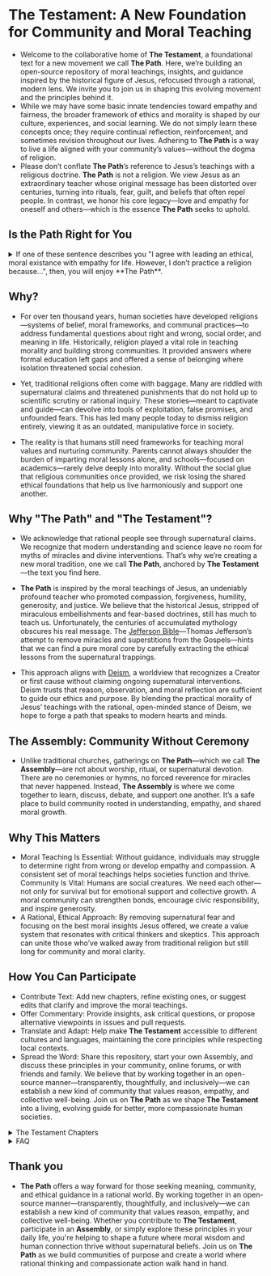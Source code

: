 # The Testament: A New Foundation for Community and Moral Teaching
- Welcome to the collaborative home of **The Testament**, a foundational text for a new movement we call **The Path**. Here, we’re building an open-source repository of moral teachings, insights, and guidance inspired by the historical figure of Jesus, refocused through a rational, modern lens. We invite you to join us in shaping this evolving movement and the principles behind it.
- While we may have some basic innate tendencies toward empathy and fairness, the broader framework of ethics and morality is shaped by our culture, experiences, and social learning. We do not simply learn these concepts once; they require continual reflection, reinforcement, and sometimes revision throughout our lives. Adhering to **The Path** is a way to live a life aligned with your community’s values—without the dogma of religion.
- Please don’t conflate **The Path**’s reference to Jesus’s teachings with a religious doctrine. **The Path** is not a religion. We view Jesus as an extraordinary teacher whose original message has been distorted over centuries, turning into rituals, fear, guilt, and beliefs that often repel people. In contrast, we honor his core legacy—love and empathy for oneself and others—which is the essence **The Path** seeks to uphold.

## Is the Path Right for You
<details>
<summary>
  If one of these sentence describes you "I agree with leading an ethical, moral existance with empathy for life. However, I don’t practice a religion because…", then, you will enjoy **The Path**. 
</summary>
  
### I believe morality can exist independently of religion 
    I think one can lead a moral and empathetic life without adhering to any religious doctrine.
  
### I do not believe in any deity or higher power 
    I identify as an atheist or do not find evidence for the existence of gods.
  
### I am uncertain about the existence of higher powers 
    I identify as agnostic and prefer to keep an open mind about what we cannot know.

### I prefer a secular or scientific worldview
    I find that reason, evidence, and critical thinking guide my life decisions without needing religion.

###  I am ‘spiritual but not religious’
    I believe in some form of spirituality or interconnectedness but do not follow organized religious practices.

###  I disagree with specific religious teachings or doctrines 
    Certain theological views or rules in organized religions conflict with my personal values or logic.

###  I have had negative experiences with organized religion 
    Traumatic or disappointing experiences in religious institutions have led me to distance myself.

###  I feel religion can be divisive or dogmatic
    Organized religion sometimes fosters exclusion or dogmatism that I find problematic.

###  I’ve grown up without religious influence
    I was never raised with religion or never found a reason to adopt one later in life.

###  I find meaning and purpose through other philosophies
    I adhere to philosophical or ethical frameworks (e.g., humanism, stoicism, existentialism) instead of religious ones.

###  I prefer personal introspection over structured worship
    Meditation, personal reflection, or other practices fulfill my spiritual or moral needs without religious guidelines.

###  I find religious institutions incompatible with my views on social justice
    Certain religious traditions seem at odds with my stance on equality, rights, or cultural and gender issues.

###  I rely on community and shared human values instead
    I get a sense of belonging and moral grounding from secular communities rather than religious congregations.

###  I haven’t felt the need for religion in my life
    I simply haven’t encountered a need—intellectual, emotional, or social—for religious faith or practice.

###  I’m still exploring my beliefs and not ready to commit to a religion
    I’m open-minded and curious but haven’t settled on a structured religion.

###  I believe religions were created by humans for historical/cultural reasons
    I see religion as a product of human culture rather than a universal or divine truth.

###  I value ethical principles more than specific religious tenets
    I see no reason to align with a religion’s rules when broader ethical principles suffice.

###  I prefer universal compassion without religious labels
    I strive for empathy and altruism that transcend religious boundaries.
  
</details>

## Why?
- For over ten thousand years, human societies have developed religions—systems of belief, moral frameworks, and communal practices—to address fundamental questions about right and wrong, social order, and meaning in life. Historically, religion played a vital role in teaching morality and building strong communities. It provided answers where formal education left gaps and offered a sense of belonging where isolation threatened social cohesion.

- Yet, traditional religions often come with baggage. Many are riddled with supernatural claims and threatened punishments that do not hold up to scientific scrutiny or rational inquiry. These stories—meant to captivate and guide—can devolve into tools of exploitation, false promises, and unfounded fears. This has led many people today to dismiss religion entirely, viewing it as an outdated, manipulative force in society.

- The reality is that humans still need frameworks for teaching moral values and nurturing community. Parents cannot always shoulder the burden of imparting moral lessons alone, and schools—focused on academics—rarely delve deeply into morality. Without the social glue that religious communities once provided, we risk losing the shared ethical foundations that help us live harmoniously and support one another.

## Why "The Path" and "The Testament"?
- We acknowledge that rational people see through supernatural claims. We recognize that modern understanding and science leave no room for myths of miracles and divine interventions. That’s why we’re creating a new moral tradition, one we call **The Path**, anchored by **The Testament**—the text you find here.

- **The Path** is inspired by the moral teachings of Jesus, an undeniably profound teacher who promoted compassion, forgiveness, humility, generosity, and justice. We believe that the historical Jesus, stripped of miraculous embellishments and fear-based doctrines, still has much to teach us. Unfortunately, the centuries of accumulated mythology obscures his real message. The [Jefferson Bible](https://en.wikipedia.org/wiki/Jefferson_Bible)—Thomas Jefferson’s attempt to remove miracles and superstitions from the Gospels—hints that we can find a pure moral core by carefully extracting the ethical lessons from the supernatural trappings.

- This approach aligns with [Deism](https://en.wikipedia.org/wiki/Deism), a worldview that recognizes a Creator or first cause without claiming ongoing supernatural interventions. Deism trusts that reason, observation, and moral reflection are sufficient to guide our ethics and purpose. By blending the practical morality of Jesus’ teachings with the rational, open-minded stance of Deism, we hope to forge a path that speaks to modern hearts and minds.

## The Assembly: Community Without Ceremony
- Unlike traditional churches, gatherings on **The Path**—which we call **The Assembly**—are not about worship, ritual, or supernatural devotion. There are no ceremonies or hymns, no forced reverence for miracles that never happened. Instead, **The Assembly** is where we come together to learn, discuss, debate, and support one another. It’s a safe place to build community rooted in understanding, empathy, and shared moral growth.

## Why This Matters
- Moral Teaching Is Essential: Without guidance, individuals may struggle to determine right from wrong or develop empathy and compassion. A consistent set of moral teachings helps societies function and thrive. Community Is Vital: Humans are social creatures. We need each other—not only for survival but for emotional support and collective growth. A moral community can strengthen bonds, encourage civic responsibility, and inspire generosity.
- A Rational, Ethical Approach: By removing supernatural fear and focusing on the best moral insights Jesus offered, we create a value system that resonates with critical thinkers and skeptics. This approach can unite those who’ve walked away from traditional religion but still long for community and moral clarity.

## How You Can Participate
- Contribute Text: Add new chapters, refine existing ones, or suggest edits that clarify and improve the moral teachings.
- Offer Commentary: Provide insights, ask critical questions, or propose alternative viewpoints in issues and pull requests.
- Translate and Adapt: Help make **The Testament** accessible to different cultures and languages, maintaining the core principles while respecting local contexts.
- Spread the Word: Share this repository, start your own Assembly, and discuss these principles in your community, online forums, or with friends and family. We believe that by working together in an open-source manner—transparently, thoughtfully, and inclusively—we can establish a new kind of community that values reason, empathy, and collective well-being. Join us on **The Path** as we shape **The Testament** into a living, evolving guide for better, more compassionate human societies.

<details>
<summary>The Testament Chapters</summary>

### &nbsp;&nbsp;&nbsp;&nbsp;Chapter 1: The Path [Read Chapter →](Chapter_1.md)
### &nbsp;&nbsp;&nbsp;&nbsp;Chapter 2: The Original Teacher [Read Chapter →](Chapter_2.md)
### &nbsp;&nbsp;&nbsp;&nbsp;Chapter 3: Beyond the Supernatural [Read Chapter →](Chapter_3.md)
### &nbsp;&nbsp;&nbsp;&nbsp;Chapter 4: Community [Read Chapter →](Chapter_4.md)
### &nbsp;&nbsp;&nbsp;&nbsp;Chapter 5: Teaching and Learning [Read Chapter →](Chapter_5.md)	
### &nbsp;&nbsp;&nbsp;&nbsp;Chapter 6: Personal Responsibility [Read Chapter →](Chapter_6.md)		
### &nbsp;&nbsp;&nbsp;&nbsp;Chapter 7: Suffering and Resilience [Read Chapter →](Chapter_7.md)		
### &nbsp;&nbsp;&nbsp;&nbsp;Chapter 8: Love and Connection [Read Chapter →](Chapter_8.md)	
### &nbsp;&nbsp;&nbsp;&nbsp;Chapter 9: Empathy in Action [Read Chapter →](Chapter_9.md)	
### &nbsp;&nbsp;&nbsp;&nbsp;Chapter 10: Celebration and Reflection [Read Chapter →](Chapter_10.md)	
### &nbsp;&nbsp;&nbsp;&nbsp;Chapter 11: Aligning Ethics with Knowledge [Read Chapter →](Chapter_11.md)	
### &nbsp;&nbsp;&nbsp;&nbsp;Chapter 12: The Way Forward [Read Chapter →](Chapter_12.md)	
</details>


<details>
<summary>FAQ</summary>

### Is The Path a Religion

- No, **The Path** is a movement. While religion has inspired great acts of kindness, art, and justice, its dangers lie in its misuse or when it becomes inflexible, exclusionary, or overly tied to power structures and **The Path**'s mission is to separate from the Dogmatism, Absolutism, Exploitation of Fear and Guilt and Resistance to Change that religions breed and offer an ethical and moral path forward for society.

### Does The Path Believe In God

- The word "God" carries significant cultural and religious weight, often evoking anthropomorphic imagery or specific religious narratives that may not align with a scientific or philosophical understanding of ultimate reality. Terms like "The Source" or "Infinity" might better capture the abstract, unifying principle that underpins existence without the constraints of human-like attributes or religious dogma. These alternatives emphasize the origin, interconnectedness, and boundlessness of the cosmos while avoiding polarization or misunderstanding. However, if "God" is how you are comfortable referencing the ultimate force of our nature then that is fine.
- In this context, "God" can be understood as the foundational force or principle underpinning the existence of the universe—a unifying power that transcends human definitions and anthropomorphic attributes. This "God" is not a supernatural being in the traditional sense, nor confined by human-like qualities, but instead represents the ultimate reality from which all things emerge and to which all things return.
- In this perspective, God is the prime mover or the first cause—the source of the laws and constants that govern the universe. While these laws give rise to matter, energy, life, and consciousness, God is not limited to the realm of physical phenomena. God encompasses the totality of existence, integrating the observable and the not-yet-observable, the measurable and the ineffable.
- Rather than existing within the universe as a discrete entity, God is the universe and beyond it—a seamless, interconnected reality that drives the processes of creation, transformation, and dissolution. This force is neither random nor chaotic but operates with precision through patterns we strive to understand, such as mathematics, physics, and the natural sciences.
- God might be seen as the origin of complexity and simplicity, the reason why the universe is comprehensible and why it exists at all. This understanding resonates with scientific principles while acknowledging the limits of human comprehension. Just as science evolves to understand the mysteries of existence, our conception of God evolves to reflect an ever-deepening awareness of the cosmos.
- In essence, God is not "something out there" but the profound reality that makes everything possible—a creative, sustaining, and transformative principle that underlies not only the physical universe but also the emergent properties of consciousness, beauty, and meaning. God is both the seed of existence and the fertile soil from which all possibilities arise, guiding scientists, philosophers, and seekers alike toward a greater understanding of the infinite mystery we inhabit.

### How does The Path differ from Christianity? 
- The Path and Christianity differ fundamentally in their approach to spirituality and religious concepts, with Christianity embracing numerous supernatural elements that The Path explicitly rejects. While Christianity centers on Jesus as the divine Son of God who performed miracles (like walking on water, turning water into wine, and raising Lazarus from the dead), died for humanity's sins, and was physically resurrected, along with beliefs in heaven, hell, angels, demons, divine intervention, supernatural salvation, and end-times prophecies like the rapture and apocalypse, The Path takes a markedly different approach by focusing solely on the practical and ethical teachings of Jesus without any supernatural elements. The Path eschews traditional church elements that often alienate younger generations, such as rigid Sunday service structures, formal hymn singing, lengthy sermons, repetitive rituals (like communion, confession, baptism, confirmation), strict dress codes, tithing requirements, and guilt-based messaging about sin and eternal damnation. The Path also leaves behind concepts like holy water, blessed objects, sacred relics, transubstantiation, speaking in tongues, divine healing, and the idea of clergy having special divine authority. Instead, it promotes community support, human compassion, and ethical principles that enhance human flourishing, deliberately avoiding supernatural explanations in favor of natural ones. This represents a fundamental philosophical divide, with Christianity building its framework on divine intervention and supernatural beliefs, while The Path deliberately strips away these elements to focus on practical wisdom and human-centered solutions to life's challenges.

### Are people recruited to be part of The Path?
- No. People find their way to The Path through their own journey of questioning and seeking, rather than through any recruitment or evangelism. Often, these individuals have long harbored a deep respect for the core ethical teachings found in religious traditions while privately struggling with supernatural claims that conflict with their scientific understanding of the world. They may have spent years feeling caught between their desire for moral guidance and community, and their inability to accept literal interpretations of religious myths and miracles. Some come to The Path after experiencing a growing disconnect between their rational worldview and traditional religious practices, yet still yearning for the sense of purpose and ethical framework that religion once provided. Others arrive after becoming disillusioned with organized religion's supernatural elements, while still valuing its underlying messages about compassion, justice, and human dignity. The Path emerges as a natural destination for those who have independently concluded that they need a framework for living ethically and meaningfully without supernatural beliefs - people who seek the wisdom of moral teachings and the strength of community support, but wish to engage with these elements through a lens of reason and evidence-based thinking. This organic, self-directed discovery process ensures that those who find themselves on The Path are there because it genuinely aligns with their own thoughtful conclusions about how to live a meaningful life, not because they were persuaded or recruited by others.

### What are the key principles that The Path teaches?
<details>
<summary>Sermon on the Mount's Core Ethical Principles</summary>

- Showing mercy and compassion to others
- Being humble and meek
- Pursuing peace and reconciliation
- Caring for the poor and marginalized
- Living with integrity
</details>

<details>
<summary>The Golden Rule and its Applications</summary>

- Treating others as you wish to be treated
- Practicing empathy and understanding
- Extending kindness even to those who wrong you
</details>

<details>
<summary>Social Justice Teachings</summary>

- Standing up for the oppressed
- Challenging systemic unfairness
- Advocating for the vulnerable
- Criticizing hypocrisy in power structures
</details>

<details>
<summary>Teachings on Wealth and Materialism</summary>

- Warning against greed and excessive wealth
- Encouraging generosity and sharing
- Emphasizing spiritual wealth over material possessions
</details>

<details>
<summary>Key Parables with Moral Lessons</summary>

- The Good Samaritan (helping others regardless of social barriers)
- The Prodigal Son (forgiveness and reconciliation)
- The Talents (using one's abilities responsibly)
- The Widow's Mite (valuing sincere giving over showy displays)
</details>

<details>
<summary>Teachings on Forgiveness</summary>

- The importance of forgiving others
- Seeking reconciliation over revenge
- Understanding human fallibility
</details>

<details>
<summary>Personal Ethics</summary>

- Being truthful in speech and action
- Avoiding hypocrisy
- Living with integrity
- Taking responsibility for one's actions
</details>

<details>
<summary>Community Values</summary>

- Supporting the vulnerable
- Building inclusive communities
- Sharing resources
- Caring for neighbors
</details>

<details>
<summary>Wisdom Teachings</summary>

- Looking beyond surface appearances
- Judging actions rather than people
- Understanding the spirit rather than just the letter of laws
- Seeking wisdom through reflection and experience
</details>

### In an age of reason and science, can The Path guide humanity forward without relying on the promises (heaven) and threats (hell) that gave traditional religions their power?

- In our rapidly evolving world, where science and reason increasingly guide human understanding, The Path offers something both ancient and revolutionary - a way forward that honors our deepest wisdom while embracing our growing knowledge. The spread of Christianity was indeed aided by the powerful motivators of eternal reward and punishment, but these were not its only strengths. At its core, Christianity offered community, meaning, and a framework for understanding life's greatest challenges.

- The Path emerges in a different time, speaking to different needs. We live in an age where people yearn for authentic connection in a world of digital isolation, where they seek meaning beyond material success, and where they face challenges that transcend national and cultural boundaries. The very absence of supernatural claims in The Path may be its strength - it speaks directly to the human experience, grounded in the reality we all share.

- Consider how Buddhism has influenced millions without emphasizing heaven or hell. Its insights into human suffering and the path to contentment resonate across cultures and centuries. Similarly, The Path offers practical wisdom for navigating our modern world, supported by our growing scientific understanding of human wellbeing, psychology, and social dynamics.

- For The Path to achieve Christianity-level influence, it would likely need to:
    - Provide clear practical benefits that people can experience in their daily lives
    - Build strong community structures that support members
    - Offer compelling answers to existential questions without requiring supernatural beliefs
    - Develop meaningful shared experiences that create belonging
    - Address modern challenges in ways traditional religions sometimes struggle to

- When we speak of shared experiences, we're not talking about empty ceremonies or arbitrary rules. Instead, imagine regular gatherings where people share their struggles and insights, where they work together on community projects, where they celebrate life's transitions and support each other through difficulties. These experiences build genuine connections and create lasting positive change in people's lives.

- The Path offers something uniquely suited to our time - a framework for living ethically and finding meaning that aligns with our scientific understanding while honoring the depth of human experience. It speaks to those who seek truth without requiring belief in the supernatural, who want to build better lives and communities without dividing humanity into saved and damned.

- Will The Path achieve the historical influence of Christianity? Perhaps that's not the right question. In our interconnected world, influence may look very different than it did two thousand years ago. What matters is whether The Path can help humanity navigate the unprecedented challenges we face, whether it can guide us toward a future where we not only survive but flourish. The answer to that lies not in comparing it to past religions, but in how effectively it speaks to the needs and aspirations of people today and tomorrow.

- The Path's potential lies in its ability to meet people where they are, to offer practical wisdom for daily life while addressing our deepest questions about meaning and purpose. Its strength comes not from promises of future rewards but from the immediate experience of living with greater awareness, connection, and purpose. In a world hungry for authentic meaning and genuine community, this may be exactly what we need.

</details>

## Thank you

- **The Path** offers a way forward for those seeking meaning, community, and ethical guidance in a rational world. By working together in an open-source manner—transparently, thoughtfully, and inclusively—we can establish a new kind of community that values reason, empathy, and collective well-being. Whether you contribute to **The Testament**, participate in an **Assembly**, or simply explore these principles in your daily life, you're helping to shape a future where moral wisdom and human connection thrive without supernatural beliefs. Join us on **The Path** as we build communities of purpose and create a world where rational thinking and compassionate action walk hand in hand.
